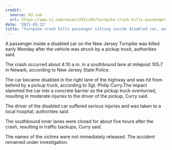 ```yaml
---
credit:
  source: NJ.com
  url: https://www.nj.com/essex/2021/03/turnpike-crash-kills-passenger-sitting-inside-disabled-car-authorities-say.html
date: '2021-03-22'
title: "Turnpike crash kills passenger sitting inside disabled car, authorities say"
---
```

A passenger inside a disabled car on the New Jersey Turnpike was killed early Monday after the vehicle was struck by a pickup truck, authorities said.

The crash occurred about 4:10 a.m. in a southbound lane at milepost 105.7 in Newark, according to New Jersey State Police.

The car became disabled in the right lane of the highway and was hit from behind by a pickup truck, according to Sgt. Philip Curry.The impact slammed the car into a concrete barrier as the pickup truck overturned, resulting in moderate injuries to the driver of the pickup, Curry said.

The driver of the disabled car suffered serious injuries and was taken to a local hospital, authorities said.

The southbound inner lanes were closed for about five hours after the crash, resulting in traffic backups, Curry said.

The names of the victims were not immediately released. The accident remained under investigation.
